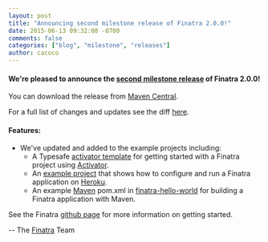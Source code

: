 ```yaml
---
layout: post
title: "Announcing second milestone release of Finatra 2.0.0!"
date: 2015-06-13 09:32:08 -0700
comments: false
categories: ["blog", "milestone", "releases"]
author: cacoco
---
```


#### We're pleased to announce the [second milestone release](https://github.com/twitter/finatra/releases/tag/v2.0.0.M2) of Finatra 2.0.0!

You can download the release from [Maven Central][maven-central].

For a full list of changes and updates see the diff [here](https://github.com/twitter/finatra/compare/v2.0.0.M1...v2.0.0.M2).

#### Features:

* We've updated and added to the example projects including:
  * A Typesafe [activator template](https://github.com/twitter/finatra/tree/master/examples/finatra-activator-seed) for getting started with a Finatra project using [Activator](https://www.typesafe.com/community/core-tools/activator-and-sbt).
  * An [example project](https://github.com/twitter/finatra/tree/master/examples/finatra-hello-world-heroku) that shows how to configure and run a Finatra application on [Heroku](https://www.heroku.com/).
  * An example [Maven](http://maven.apache.org/) pom.xml in [finatra-hello-world](https://github.com/twitter/finatra/blob/master/examples/finatra-hello-world/pom.xml) for building a Finatra application with Maven.


See the Finatra [github page](https://github.com/twitter/finatra) for more information on getting started.

-- The [Finatra](https://groups.google.com/forum/#!forum/finatra-users) Team

[maven-central]: http://search.maven.org/#search%7Cga%7C1%7Cg%3A%22com.twitter.finatra%22%20AND%20v%3A%222.0.0.M2%22
